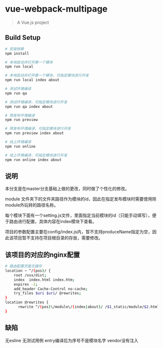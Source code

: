 # vue-webpack-multipage

> A Vue.js project

## Build Setup

``` bash
# 安装依赖
npm install

# 本地启动并打开第一个模块
npm run local

# 本地启动并打开第一个模块，可指定模块进行开发
npm run local index about

# 测试环境编译
npm run qa

# 测试环境编译，可指定模块进行开发
npm run qa index about

# 预发布环境编译
npm run preview

# 预发布环境编译，可指定模块进行开发
npm run preview index about

# 线上环境编译
npm run online

# 线上环境编译，可指定模块进行开发
npm run online index about
```

## 说明
本分支是在master分支基础上做的更改，同时做了个性化的修改。

module 文件夹下的文件夹路径作为模块的id，因此在指定发布模块时需要使用除module外玩转的路径名称。

每个模块下面有一个setting.js文件，里面指定当前模块的id（只能手动填写），便于路由进行配置，具体内容在index模块下查看。

项目的参数配置主要在config/index.js内，暂不支持produceName指定为空，因此该项目暂不支持在项目根目录的存放，需要修改。

## 该项目的对应的nginx配置

``` bash
# 路由配置页面无缓存
location ~ ^/(pos)/ {
    root /xxx/dist;
    index  index.html index.htm;
    expires -1;
    add_header Cache-Control no-cache;
    try_files $uri $uri/ @rewrites;
}
location @rewrites {
      rewrite ^/(pos)\/module\/(index|about)/ /$1_static/module/$2.html break;
}
```

## 缺陷
无esline
无测试用例
entry编译后为序号不是模块名字
vendor没有注入
